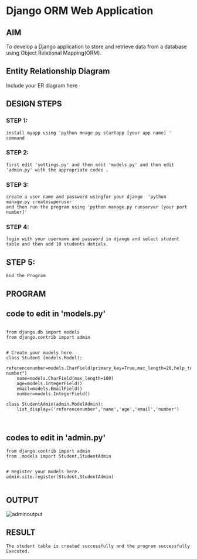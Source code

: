 # Django ORM Web Application

## AIM
To develop a Django application to store and retrieve data from a database using Object Relational Mapping(ORM).

## Entity Relationship Diagram

Include your ER diagram here

## DESIGN STEPS

### STEP 1:
    install myapp using 'python mnage.py startapp [your app name] ' command 

### STEP 2:
    first edit 'settings.py' and then edit 'models.py' and then edit 'admin.py' with the appropriate codes .

### STEP 3:
    create a user name and password usingfor your django  'python manage.py createsuperuser'
    and then run the program using 'python manage.py runserver [your port number]'
### STEP 4:
    login with your username and password in django and select student table and then add 10 students detials.
## STEP 5:
    End the Program
## PROGRAM
## code to edit in 'models.py'
```

from django.db import models
from django.contrib import admin


# Create your models here.
class Student (models.Model):
    referencenumber=models.CharField(primary_key=True,max_length=20,help_text="reference number")
    name=models.CharField(max_length=100)
    age=models.IntegerField()
    email=models.EmailField()
    number=models.IntegerField()

class StudentAdmin(admin.ModelAdmin):
    list_display=('referencenumber','name','age','email','number')



```
## codes to edit in 'admin.py'
```
from django.contrib import admin
from .models import Student,StudentAdmin


# Register your models here.
admin.site.register(Student,StudentAdmin)


```

## OUTPUT
![adminoutput](https://github.com/Kishorerz/django_orm_app/assets/144451216/52fa6eb7-2f6e-4340-a642-5e7d839c31bf)



## RESULT
    The student table is created successfully and the program successfully Executed.

